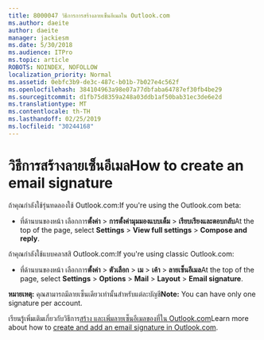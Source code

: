 ```yaml
---
title: 8000047 วิธีการการสร้างลายเซ็นอีเมลใน Outlook.com
ms.author: daeite
author: daeite
manager: jackiesm
ms.date: 5/30/2018
ms.audience: ITPro
ms.topic: article
ROBOTS: NOINDEX, NOFOLLOW
localization_priority: Normal
ms.assetid: 0ebfc3b9-de3c-487c-b01b-7b027e4c562f
ms.openlocfilehash: 384104963a98e07a77dbfaba64787ef30fb4be29
ms.sourcegitcommit: d1fb75d8359a248a03ddb1af50bab31ec3de6e2d
ms.translationtype: MT
ms.contentlocale: th-TH
ms.lasthandoff: 02/25/2019
ms.locfileid: "30244168"
---
```

# <a name="how-to-create-an-email-signature"></a><span data-ttu-id="f6dd6-102">วิธีการสร้างลายเซ็นอีเมล</span><span class="sxs-lookup"><span data-stu-id="f6dd6-102">How to create an email signature</span></span>

<span data-ttu-id="f6dd6-103">ถ้าคุณกำลังใช้รุ่นทดลองใช้ Outlook.com:</span><span class="sxs-lookup"><span data-stu-id="f6dd6-103">If you're using the Outlook.com beta:</span></span>
  
- <span data-ttu-id="f6dd6-104">ที่ด้านบนของหน้า เลือกการ**ตั้งค่า** \> **การตั้งค่ามุมมองแบบเต็ม** \> **เรียบเรียงและตอบกลับ**</span><span class="sxs-lookup"><span data-stu-id="f6dd6-104">At the top of the page, select **Settings** \> **View full settings** \> **Compose and reply**.</span></span> 
    
<span data-ttu-id="f6dd6-105">ถ้าคุณกำลังใช้แบบคลาสสิ Outlook.com:</span><span class="sxs-lookup"><span data-stu-id="f6dd6-105">If you're using classic Outlook.com:</span></span>
  
- <span data-ttu-id="f6dd6-106">ที่ด้านบนของหน้า เลือกการ**ตั้งค่า** \> **ตัวเลือก** \> **เม** \> **เค้า** \> **ลายเซ็นอีเมล**</span><span class="sxs-lookup"><span data-stu-id="f6dd6-106">At the top of the page, select **Settings** \> **Options** \> **Mail** \> **Layout** \> **Email signature**.</span></span> 
    
 <span data-ttu-id="f6dd6-107">**หมายเหตุ:** คุณสามารถมีลายเซ็นเดียวเท่านั้นสำหรับแต่ละบัญชี</span><span class="sxs-lookup"><span data-stu-id="f6dd6-107">**Note:** You can have only one signature per account.</span></span> 
  
<span data-ttu-id="f6dd6-108">เรียนรู้เพิ่มเติมเกี่ยวกับวิธีการ[สร้าง และเพิ่มลายเซ็นอีเมลของที่ใน Outlook.com](https://go.microsoft.com/fwlink/p/?linkid=2001404&amp;clcid=0x409)</span><span class="sxs-lookup"><span data-stu-id="f6dd6-108">Learn more about how to [create and add an email signature in Outlook.com](https://go.microsoft.com/fwlink/p/?linkid=2001404&amp;clcid=0x409).</span></span>
  

